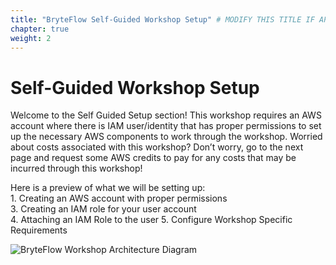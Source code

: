 ```yaml
---
title: "BryteFlow Self-Guided Workshop Setup" # MODIFY THIS TITLE IF APPLICABLE
chapter: true
weight: 2
---
```


# Self-Guided Workshop Setup <!-- MODIFY THIS HEADING -->

Welcome to the Self Guided Setup section! This workshop requires an AWS account where there is IAM user/identity that has proper permissions to set up the necessary AWS components to work through the workshop. Worried about costs associated with this workshop? Don’t worry, go to the next page and request some AWS credits to pay for any costs that may be incurred through this workshop!

Here is a preview of what we will be setting up:  
    1. Creating an AWS account with proper permissions  
    3. Creating an IAM role for your user account  
    4. Attaching an IAM Role  to the user
    5. Configure Workshop Specific Requirements
  
  
![BryteFlow Workshop Architecture Diagram](/images/Snowflake_data_integration.jpg)